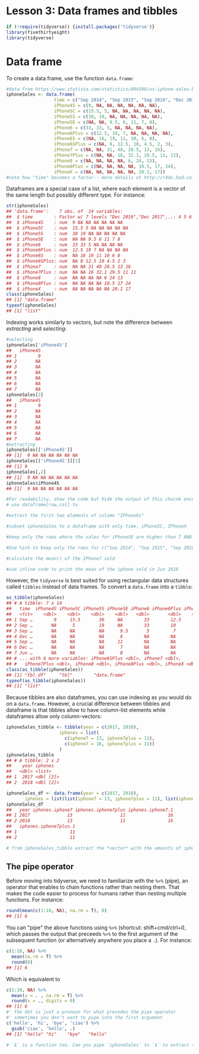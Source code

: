Lesson 3: Data frames and tibbles
================

``` r
if (!require(tidyverse)) {install.packages('tidyverse')}
library(fivethirtyeight)
library(tidyverse)
```

Data frame
==========

To create a data frame, use the function `data.frame`:

``` r
#data from https://www.statista.com/statistics/804398/us-iphone-sales-by-model/
iphoneSales <- data.frame(
                  time = c("Sep 2014", "Sep 2015", "Sep 2016", "Dec 2016", "Sep 2017", "Dec 2017", "Jun 2018"), 
                  iPhone4S = c(9, NA, NA, NA, NA, NA, NA), 
                  iPhone5C = c(15.5, 5, NA, NA, NA, NA, NA), 
                  iPhone5S = c(30, 19, NA, NA, NA, NA, NA), 
                  iPhoneSE = c(NA, NA, 9.5, 6, 11, 7, 8), 
                  iPhone6 = c(33, 33, 5, NA, NA, NA, NA), 
                  iPhone6Plus = c(12.5, 19, 7, NA, NA, NA, NA), 
                  iPhone6S = c(NA, 16, 19, 11, 10, 6, 8), 
                  iPhone6SPlus = c(NA, 8, 12.5, 10, 4.5, 2, 3), 
                  iPhone7 = c(NA, NA, 31, 40, 28.5, 13, 16), 
                  iPhone7Plus = c(NA, NA, 16, 32.1, 29.5, 11, 11), 
                  iPhone8 = c(NA, NA, NA, NA, 6, 24, 13), 
                  iPhone8Plus = c(NA, NA, NA, NA, 10.5, 17, 24), 
                  iPhoneX = c(NA, NA, NA, NA, NA, 20.1, 17))
#note how "time" becomes a factor-- more details at http://r4ds.had.co.nz/factors.html#creating-factors
```

Dataframes are a special case of a list, where each element is a vector of the same length but possibly different type. For instance:

``` r
str(iphoneSales)
## 'data.frame':    7 obs. of  14 variables:
##  $ time        : Factor w/ 7 levels "Dec 2016","Dec 2017",..: 4 5 6 1 7 2 3
##  $ iPhone4S    : num  9 NA NA NA NA NA NA
##  $ iPhone5C    : num  15.5 5 NA NA NA NA NA
##  $ iPhone5S    : num  30 19 NA NA NA NA NA
##  $ iPhoneSE    : num  NA NA 9.5 6 11 7 8
##  $ iPhone6     : num  33 33 5 NA NA NA NA
##  $ iPhone6Plus : num  12.5 19 7 NA NA NA NA
##  $ iPhone6S    : num  NA 16 19 11 10 6 8
##  $ iPhone6SPlus: num  NA 8 12.5 10 4.5 2 3
##  $ iPhone7     : num  NA NA 31 40 28.5 13 16
##  $ iPhone7Plus : num  NA NA 16 32.1 29.5 11 11
##  $ iPhone8     : num  NA NA NA NA 6 24 13
##  $ iPhone8Plus : num  NA NA NA NA 10.5 17 24
##  $ iPhoneX     : num  NA NA NA NA NA 20.1 17
class(iphoneSales)
## [1] "data.frame"
typeof(iphoneSales)
## [1] "list"
```

Indexing works similarly to vectors, but note the difference between *extracting* and *selecting*:

``` r
#selecting
iphoneSales['iPhone4S']
##   iPhone4S
## 1        9
## 2       NA
## 3       NA
## 4       NA
## 5       NA
## 6       NA
## 7       NA
iphoneSales[2]
##   iPhone4S
## 1        9
## 2       NA
## 3       NA
## 4       NA
## 5       NA
## 6       NA
## 7       NA
#extracting
iphoneSales[['iPhone4S']]
## [1]  9 NA NA NA NA NA NA
iphoneSales[['iPhone4S']][1]
## [1] 9
iphoneSales[,2]
## [1]  9 NA NA NA NA NA NA
iphoneSales$iPhone4S
## [1]  9 NA NA NA NA NA NA
```

``` r
#For readability, show the code but hide the output of this chucnk once you tested the solutions
# use dataframe[row,col] to

#extract the first two elements of column "IPhone6s"

#subset iphoneSales to a dataframe with only time, iPhone5C, IPhoneX

#keep only the rows where the sales for iPhoneSE are higher than 7 AND are not NA (AND = &, OR = |, NOT = !)

#Use %in% to keep only the rows for c("Sep 2014", "Sep 2015", "Sep 2018")

#calculate the mean() of the IPhone7 sold 

#use inline code to print the mean of the iphone sold in Jun 2018
```

However, the `tidyverse` is best suited for using rectangular data structures called `tibbles` instead of data frames. To convert a `data.frame` into a `tibble`:

``` r
as_tibble(iphoneSales)
## # A tibble: 7 x 14
##   time  iPhone4S iPhone5C iPhone5S iPhoneSE iPhone6 iPhone6Plus iPhone6S
##   <fct>    <dbl>    <dbl>    <dbl>    <dbl>   <dbl>       <dbl>    <dbl>
## 1 Sep …        9     15.5       30     NA        33        12.5       NA
## 2 Sep …       NA      5         19     NA        33        19         16
## 3 Sep …       NA     NA         NA      9.5       5         7         19
## 4 Dec …       NA     NA         NA      6        NA        NA         11
## 5 Sep …       NA     NA         NA     11        NA        NA         10
## 6 Dec …       NA     NA         NA      7        NA        NA          6
## 7 Jun …       NA     NA         NA      8        NA        NA          8
## # ... with 6 more variables: iPhone6SPlus <dbl>, iPhone7 <dbl>,
## #   iPhone7Plus <dbl>, iPhone8 <dbl>, iPhone8Plus <dbl>, iPhoneX <dbl>
class(as_tibble(iphoneSales))
## [1] "tbl_df"     "tbl"        "data.frame"
typeof(as_tibble(iphoneSales))
## [1] "list"
```

Because tibbles are also dataframes, you can use indexing as you would do on a `data.frame`. However, a crucial difference between tibbles and dataframe is that tibbles allow to have column-list elements while dataframes allow only column-vectors:

``` r
iphoneSales_tibble <- tibble(year = c(2017, 2018), 
                    iphones = list(
                      c(iphone7 = 13, iphone7plus = 11), 
                      c(iphone7 = 16, iphone7plus = 11))
                    )
iphoneSales_tibble
## # A tibble: 2 x 2
##    year iphones  
##   <dbl> <list>   
## 1  2017 <dbl [2]>
## 2  2018 <dbl [2]>

iphoneSales_df <- data.frame(year = c(2017, 2018), 
       iphones = list(list(iphone7 = 13, iphone7plus = 11), list(iphone7 = 16, iphone7plus = 11)))
iphoneSales_df
##   year iphones.iphone7 iphones.iphone7plus iphones.iphone7.1
## 1 2017              13                  11                16
## 2 2018              13                  11                16
##   iphones.iphone7plus.1
## 1                    11
## 2                    11
```

``` r
# from iphoneSales_tibble extract the *vector* with the amounts of iphone7/7plus sold in 2017
```

The pipe operator
-----------------

Before moving into tidyverse, we need to familiarize with the `%>%` (pipe), an operator that enables to chain functions rather than nesting them. That makes the code easier to process for humans rather than nesting multiple functions. For instance:

``` r
round(mean(c(1:10, NA), na.rm = T), 0)
## [1] 6
```

You can "pipe" the above functions using `%>%` (shortcut: shift+cmd/ctrl+I), which passes the output that preceeds `%>%` to the first argument of the subsequent function (or alternatively anywhere you place a `.`). For instance:

``` r
c(1:10, NA) %>% 
  mean(na.rm = T) %>% 
  round(0)
## [1] 6
```

Which is equivalent to

``` r
c(1:10, NA) %>% 
  mean(x = . , na.rm = T) %>% 
  round(x = ., digits = 0)
## [1] 6
#' the dot is just a pronoun for what precedes the pipe operator
#' sometimes you don't want to pipe into the first argument
c('hello', 'hi', 'bye', 'ciao') %>% 
  gsub('ciao', 'hello', .)
## [1] "hello" "hi"    "bye"   "hello"
```

``` r
# `$` is a function too. Can you pipe `iphoneSales` to `$` to extract the vectro `iPhoneX`? Then, calculate the mean removing NAs
```

